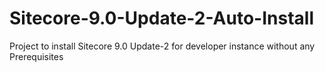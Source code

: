 # Sitecore-9.0-Update-2-Auto-Install
Project to install Sitecore 9.0 Update-2 for developer instance without any Prerequisites 
